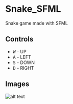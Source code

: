 # Snake_SFML

Snake game made with SFML

## Controls
* <kbd>W</kbd> - UP
* <kbd>A</kbd> - LEFT
* <kbd>S</kbd> - DOWN
* <kbd>D</kbd> - RIGHT

## Images
![alt text](https://lh3.googleusercontent.com/97n35_5FXTFa1jWHoo5F5iop-a9YN9T1LibEnGTISTdg2BCkHSAdsTfS_FoG3xmZLS8xuq3gNzZfcya5aXOm7jzkQpKrNxH0vA2qXH3ZqA_T7STcI5bHS3oDAG12Quw9c-V_frwIoC5AkB0yIKjfmjelDA-9egBybB37l-aUEwIixXG5IyTCm6ahrT8X7yUGMy5RNU6J1lv-WrnLQb9hwRRNCLgZaZ3fnpDjPe9nnbPM3hvby4w6Q971nqclU40Y_NF-hc9GXFLJiJM2jTUVwrFbshrJ8PunKIjt6_4zR4KxcYS6O4ufnghiTDRQC-DZ__FTzTfKtv_uHSF7JvTKiVBmSctZdsFmuWdOyTi8tf30jAnzO7IEwe6n8Qx0-E834xXDH1EPdzNXbwhqxqUx9phqsbc6Ly8L6DfBYotxF60i_ezpDtSQKDPpTXs2EqrK6YZcZOxxbnWp_aMcgB3HhaDXtCdk4L48QlBJChnNpkbg37GkSXwD3Z5MZQAkzBZPCYD4HkePyu11mXXjggQ_YuaRfVslsBSkr2udVKFYDtrgrc4vdvzs_CB1w6C7qg9fV-2PDHqKXzn9uLdCXQPFdt9KHd_BGwQ5wk8bAEFEcKmqJpYgLWqtIuCgzOPVqGMGhTQfIx94ifBO4Lmf9gH3K0f0DoEDvJCIZdgjVGLLxarayoNZaoN2NE00XMe5Nn3cHf8NrODyi184EFWk3RjazDNsm3XYpaqL2_sJJ3FObkvlKtA=w800-h629-no)


